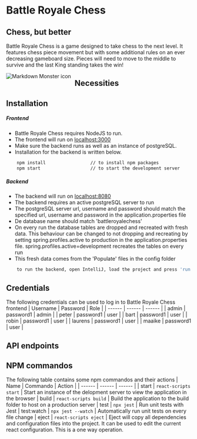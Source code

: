 # Battle Royale Chess
## Chess, but better

Battle Royale Chess is a game designed to take chess to the next level. It features chess piece movement but with some additional rules on an ever decreasing gameboard size. Pieces will need to move to the middle to survive and the last King standing takes the win!

<img src="markdownmonstericon.png"
     alt="Markdown Monster icon"
     style="float: left; margin-right: 10px;" />


## Necessities


## Installation

##### Frontend

- Battle Royale Chess requires NodeJS to run.
- The frontend will run on [localhost:3000]
- Make sure the backend runs as well as an instance of postgreSQL.
- Installation for the backend is written below.

```sh
    npm install                 // to install npm packages
    npm start                   // to start the development server
```



##### Backend

- The backend will run on [localhost:8080]
- The backend requires an active postgreSQL server to run
- The postgreSQL server url, username and password should match the specified url, username and password in the application.properties file
- De database name should match 'battleroyalechess'
- On every run the database tables are dropped and recreated with fresh data. This behaviour can be changed to not dropping and recreating by setting spring.profiles.active to production in the application.properties file. spring.profiles.active=development recreates the tables on every run
- This fresh data comes from the 'Populate' files in the config folder

```sh
    to run the backend, open IntelliJ, load the project and press 'run'
```




## Credentials

The following credentials can be used to log in to Battle Royale Chess frontend
| Username | Password |  Role  |
| ------ | ------ | ------ |
| admin | password1 | admin |
| peter | password1 | user |
| bart | password1 | user |
| robin | password1 | user |
| laurens | password1 | user |
| maaike | password1 | user |




## API endpoints




## NPM commandos

The following table contains some npm commandos and their actions
| Name | Commando | Action |
| ------ | ------ | ------ |
| start | `react-scripts start` | Start an instance of the delopment server to view the application in the browser
| build | `react-scripts build` | Build the application to the build folder to host on a production server
| test | `npx jest` | Run unit tests with Jest
| test:watch | `npx jest --watch` | Automatically run unit tests on every file change
| eject | `react-scripts eject` | Eject will copy all dependencies and configuration files into the project. It can be used to edit the current react configuration. This is a one way operation.

[localhost:3000]: <http://localhost:3000>
[localhost:8080]: <http://localhost:8080>

